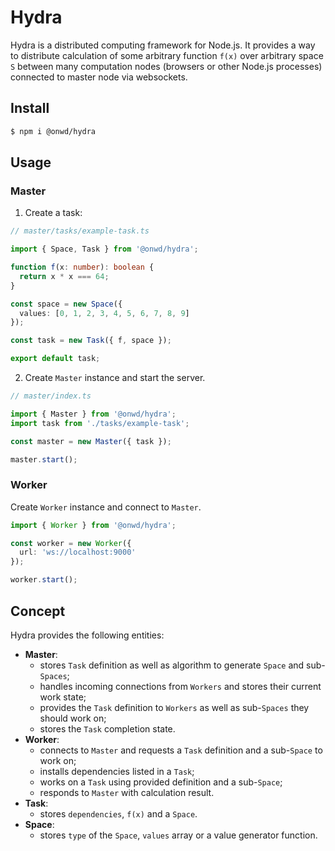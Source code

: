 # Hydra

Hydra is a distributed computing framework for Node.js. It provides a way to distribute calculation of some arbitrary function `f(x)` over arbitrary space `S` between many computation nodes (browsers or other Node.js processes) connected to master node via websockets.

## Install

```bash
$ npm i @onwd/hydra
```

## Usage

### Master

1. Create a task:

```ts
// master/tasks/example-task.ts

import { Space, Task } from '@onwd/hydra';

function f(x: number): boolean {
  return x * x === 64;
}

const space = new Space({
  values: [0, 1, 2, 3, 4, 5, 6, 7, 8, 9]
});

const task = new Task({ f, space });

export default task;
```

2. Create `Master` instance and start the server.

```ts
// master/index.ts

import { Master } from '@onwd/hydra';
import task from './tasks/example-task';

const master = new Master({ task });

master.start();
```

### Worker

Create `Worker` instance and connect to `Master`.

```ts
import { Worker } from '@onwd/hydra';

const worker = new Worker({
  url: 'ws://localhost:9000'
});

worker.start();
```

## Concept

Hydra provides the following entities:
  - **Master**:
    - stores `Task` definition as well as algorithm to generate `Space` and sub-`Spaces`;
    - handles incoming connections from `Workers` and stores their current work state;
    - provides the `Task` definition to `Workers` as well as sub-`Spaces` they should work on;
    - stores the `Task` completion state.
  - **Worker**:
    - connects to `Master` and requests a `Task` definition and a sub-`Space` to work on;
    - installs dependencies listed in a `Task`;
    - works on a `Task` using provided definition and a sub-`Space`;
    - responds to `Master` with calculation result.
  - **Task**:
    - stores `dependencies`, `f(x)` and a `Space`.
  - **Space**:
    - stores `type` of the `Space`, `values` array or a value generator function.
